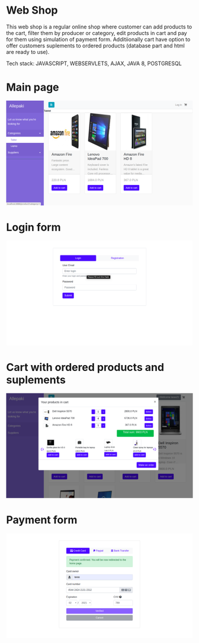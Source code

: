 # Web Shop


This web shop is a regular online shop where customer can add products to the cart, filter them by producer or category, edit products in cart and pay for them using simulation of payment form. Additiionally cart have option to offer customers suplements to ordered products (database part and html are ready to use).

Tech stack: JAVASCRIPT, WEBSERVLETS, AJAX, JAVA 8, POSTGRESQL



# Main page
![General view](https://github.com/Taras2907/Web-shop-JAVA/blob/master/src/main/resources/Screenshot%20from%202020-01-06%2012-58-24.png)

# Login form
![General view](https://github.com/Taras2907/Web-shop-JAVA/blob/master/src/main/resources/Screenshot%20from%202020-01-06%2012-58-47.png)

# Cart with ordered products and suplements
![General view](https://github.com/Taras2907/Web-shop-JAVA/blob/master/src/main/resources/Screenshot%20from%202020-01-06%2013-00-33.png)

# Payment form
![General view](https://github.com/Taras2907/Web-shop-JAVA/blob/master/src/main/resources/Screenshot%20from%202020-01-06%2013-02-21.png)
